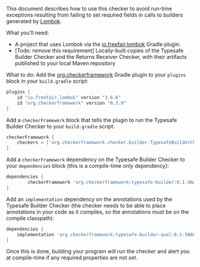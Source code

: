 This document describes how to use this checker to avoid run-time exceptions resulting from failing
to set required fields in calls to builders generated by [Lombok](https://projectlombok.org).

What you’ll need:
* A project that uses Lombok via the [io.freefair.lombok](https://plugins.gradle.org/plugin/io.freefair.lombok) Gradle plugin.
* [Todo: remove this requirement] Locally-built copies of the Typesafe Builder Checker and the Returns Receiver Checker, with their artifacts published to your local Maven repository

What to do:
Add the [org.checkerframework](https://plugins.gradle.org/plugin/org.checkerframework) Gradle plugin to your `plugins` block in your `build.gradle` script:

```groovy
plugins {
 	id "io.freefair.lombok" version "3.6.6"
	id "org.checkerframework" version "0.3.9"
}
```

Add a `checkerFramework` block that tells the plugin to run the Typesafe Builder Checker to your `build.gradle` script:

```groovy
checkerFramework {
 	checkers = ['org.checkerframework.checker.builder.TypesafeBuilderChecker']
}
```

Add a `checkerFramework` dependency on the Typesafe Builder Checker to your `dependencies` block (this is a compile-time only dependency):

```groovy
dependencies {
        checkerFramework 'org.checkerframework:typesafe-builder:0.1-SNAPSHOT'
}
```

Add an `implementation` dependency on the annotations used by the Typesafe Builder Checker (the checker needs to be able to place annotations in your code as it compiles, so the annotations must be on the compile classpath):

```groovy
dependencies {
	implementation 'org.checkerframework:typesafe-builder-qual:0.1-SNAPSHOT'
}
```

Once this is done, building your program will run the checker and alert you at compile-time if any required properties are not set.

